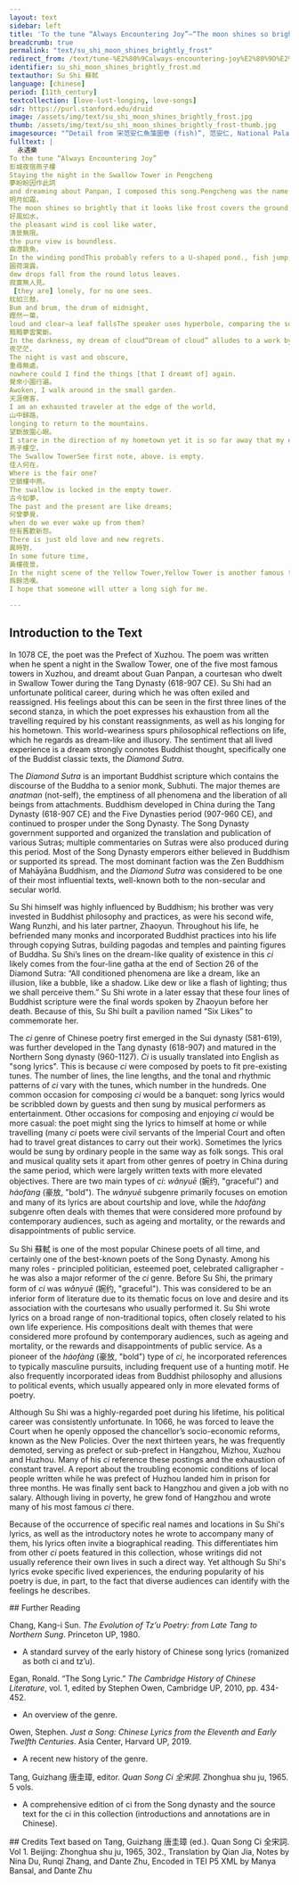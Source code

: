 ```yaml
---
layout: text
sidebar: left
title: 'To the tune “Always Encountering Joy”—“The moon shines so brightly” | 永遇樂 · 明月如霜'
breadcrumb: true
permalink: "text/su_shi_moon_shines_brightly_frost"
redirect_from: /text/tune-%E2%80%9Calways-encountering-joy%E2%80%9D%E2%80%94%E2%80%9C-moon-shines-so-brightly%E2%80%9D
identifier: su_shi_moon_shines_brightly_frost.md
textauthor: Su Shi 蘇軾
language: [chinese]
period: [11th_century]
textcollection: [love-lust-longing, love-songs]
sdr: https://purl.stanford.edu/druid 
image: /assets/img/text/su_shi_moon_shines_brightly_frost.jpg
thumb: /assets/img/text/su_shi_moon_shines_brightly_frost-thumb.jpg
imagesource: "“Detail from 宋范安仁魚藻圖卷 (fish)”, 范安仁, National Palace Museum, Accession Number: K2A000998N000000000PAE [Public Domain]"
fulltext: |
  永遇樂
To the tune “Always Encountering Joy”
彭城夜宿燕子樓
Staying the night in the Swallow Tower in Pengcheng
夢盼盼因作此詞
and dreaming about Panpan, I composed this song.Pengcheng was the name of a place near present-day Xuzhou, Jiangsu Province. Guan Panpan was a courtesan and became the concubine of a Tang Dynasty general. She swore to remain chaste for her lover and kept that promise for ten years after her lover’s death, until she herself passed away. The Swallow Tower was where she lived alone after her lover's death.
明月如霜，
The moon shines so brightly that it looks like frost covers the ground,
好風如水，
the pleasant wind is cool like water,
清景無限。
the pure view is boundless.
曲港跳魚，
In the winding pondThis probably refers to a U-shaped pond., fish jump; 
圓荷瀉露，
dew drops fall from the round lotus leaves. 
寂寞無人見。
 [they are] lonely, for no one sees.
紞如三鼓，
Bum and brum, the drum of midnight,
鏗然一葉，
loud and clear—a leaf fallsThe speaker uses hyperbole, comparing the sound of a leaf falling to the beat of a drum to emphasize the quietness of the night..
黯黯夢雲驚斷。
In the darkness, my dream of cloud“Dream of cloud” alludes to a work by Song Yu 宋玉, who lived during the Warring States period (453–221 BCE). This work, the Song of Gao Tang (高唐赋), narrates a brief love affair between the Huai King of Chu 楚怀王 and a mountain fairy which takes place in the king’s dream; in this dream, the mountain fairy describes her residence after their lovemaking as “made from the cloud in the morning, but comprised of rain in the evening”. The imagery of cloud and rain is often used as a euphemism for sexual intercourse in Chinese poetry. Here, however, the context indicates that the "dream of cloud" simply refers to meeting a beautiful woman (Guan Panpan) in a dream. is abruptly cut short.
夜茫茫，
The night is vast and obscure,
重尋無處，
nowhere could I find the things [that I dreamt of] again.
覺來小園行遍。
Awoken, I walk around in the small garden.
天涯倦客，
I am an exhausted traveler at the edge of the world,
山中歸路，
longing to return to the mountains.
望斷故園心眼。
I stare in the direction of my hometown yet it is so far away that my eyes wear out. 
燕子樓空，
The Swallow TowerSee first note, above. is empty.
佳人何在，
Where is the fair one?
空鎖樓中燕。
The swallow is locked in the empty tower.
古今如夢，
The past and the present are like dreams;
何曾夢覺，
when do we ever wake up from them?
但有舊歡新怨。
There is just old love and new regrets.
異時對，
In some future time,
黃樓夜景，
In the night scene of the Yellow Tower,Yellow Tower is another famous tower near present-day Xuzhou, Jiangsu Province. Su Shi renovated the Yellow Tower while he was posted in Pengcheng.
爲餘浩嘆。
I hope that someone will utter a long sigh for me.

--- 
```

## Introduction to the Text 
<p>In 1078 CE, the poet was the Prefect of Xuzhou. The poem was written when he spent a night in the Swallow Tower, one of the five most famous towers in Xuzhou, and dreamt about Guan Panpan, a courtesan who dwelt in Swallow Tower during the Tang Dynasty (618-907 CE). Su Shi had an unfortunate political career, during which he was often exiled and reassigned. His feelings about this can be seen in the first three lines of the second stanza, in which the poet expresses his exhaustion from all the travelling required by his constant reassignments, as well as his longing for his hometown. This world-weariness spurs philosophical reflections on life, which he regards as dream-like and illusory. The sentiment that all lived experience is a dream strongly connotes Buddhist thought, specifically one of the Buddist classic texts, the <em>Diamond Sutra</em>. </p> <p><meta charset="utf-8" /></p> <p dir="ltr">The <em>Diamond Sutra</em> is an important Buddhist scripture which contains the discourse of the Buddha to a senior monk, Subhuti. The major themes are <em>anatman</em> (not-self), the emptiness of all phenomena and the liberation of all beings from attachments. Buddhism developed in China during the Tang Dynasty (618-907 CE) and the Five Dynasties period (907-960 CE), and continued to prosper under the Song Dynasty. The Song Dynasty government supported and organized the translation and publication of various Sutras; multiple commentaries on Sutras were also produced during this period. Most of the Song Dynasty emperors either believed in Buddhism or supported its spread. The most dominant faction was the Zen Buddhism of Mahāyāna Buddhism, and the <em>Diamond Sutra</em> was considered to be one of their most influential texts, well-known both to the non-secular and secular world. </p> <p dir="ltr">Su Shi himself was highly influenced by Buddhism; his brother was very invested in Buddhist philosophy and practices, as were his second wife, Wang Runzhi, and his later partner, Zhaoyun. Throughout his life, he befriended many monks and incorporated Buddhist practices into his life through copying Sutras, building pagodas and temples and painting figures of Buddha. Su Shi’s lines on the dream-like quality of existence in this<em> ci</em> likely comes from the four-line gatha at the end of Section 26 of the Diamond Sutra: “All conditioned phenomena are like a dream, like an illusion, like a bubble, like a shadow. Like dew or like a flash of lighting; thus we shall perceive them.” Su Shi wrote in a later essay that these four lines of Buddhist scripture were the final words spoken by Zhaoyun before her death. Because of this, Su Shi built a pavilion named “Six Likes” to commemorate her. </p> <p>The <em>ci</em> genre of Chinese poetry first emerged in the Sui dynasty (581-619), was further developed in the Tang dynasty (618-907) and matured in the Northern Song dynasty (960-1127). <em>Ci</em> is usually translated into English as "song lyrics". This is because <em>ci</em> were composed by poets to fit pre-existing tunes. The number of lines, the line lengths, and the tonal and rhythmic patterns of <em>ci</em> vary with the tunes, which number in the hundreds. One common occasion for composing <em>ci</em> would be a banquet: song lyrics would be scribbled down by guests and then sung by musical performers as entertainment. Other occasions for composing and enjoying <em>ci</em> would be more casual: the poet might sing the lyrics to himself at home or while travelling (many <em>ci</em> poets were civil servants of the Imperial Court and often had to travel great distances to carry out their work). Sometimes the lyrics would be sung by ordinary people in the same way as folk songs. This oral and musical quality sets it apart from other genres of poetry in China during the same period, which were largely written texts with more elevated objectives. There are two main types of <em>ci</em>: <em>wǎnyuē</em> (婉约, "graceful") and <em>háofàng</em> (豪放, "bold"). The <em>wǎnyuē</em> subgenre primarily focuses on emotion and many of its lyrics are about courtship and love, while the<em> háofàng</em> subgenre often deals with themes that were considered more profound by contemporary audiences, such as ageing and mortality, or the rewards and disappointments of public service.</p> <p><meta charset="utf-8" />Su Shi <meta charset="utf-8" />蘇軾 is one of the most popular Chinese poets of all time, and certainly one of the best-known poets of the Song Dynasty. Among his many roles - principled politician, esteemed poet, celebrated calligrapher - he was also a major reformer of the <em>ci</em> genre. Before Su Shi, the primary form of <em>ci</em> was <em>wǎnyuē</em> (婉约, "graceful"). This was considered to be an inferior form of literature due to its thematic focus on love and desire and its association with the courtesans who usually performed it. Su Shi wrote lyrics on a broad range of non-traditional topics, often closely related to his own life experience. His compositions dealt with themes that were considered more profound by contemporary audiences, such as ageing and mortality, or the rewards and disappointments of public service. As a pioneer of the <em>háofàng </em>(豪放, "bold") type of <em>ci</em>, he incorporated references to typically masculine pursuits, including frequent use of a hunting motif. He also frequently incorporated ideas from Buddhist philosophy and allusions to political events, which usually appeared only in more elevated forms of poetry.</p> <p dir="ltr">Although Su Shi was a highly-regarded poet during his lifetime, his political career was consistently unfortunate. In 1066, he was forced to leave the Court when he openly opposed the chancellor’s socio-economic reforms, known as the New Policies. Over the next thirteen years, he was frequently demoted, serving as prefect or sub-prefect in Hangzhou, Mizhou, Xuzhou and Huzhou. Many of his <em>ci</em> reference these postings and the exhaustion of constant travel. A report about the troubling economic conditions of local people written while he was prefect of Huzhou landed him in prison for three months. He was finally sent back to Hangzhou and given a job with no salary. Although living in poverty, he grew fond of Hangzhou and wrote many of his most famous <em>ci </em>there.</p> <p>Because of the occurrence of specific real names and locations in Su Shi's lyrics, as well as the introductory notes he wrote to accompany many of them, his lyrics often invite a biographical reading. This differentiates him from other <em>ci</em> poets featured in this collection, whose writings did not usually reference their own lives in such a direct way. Yet although Su Shi's lyrics evoke specific lived experiences, the enduring popularity of his poetry is due, in part, to the fact that diverse audiences can identify with the feelings he describes.</p>
## Further Reading 
<p>Chang, Kang-i Sun. <em>The Evolution of Tz’u Poetry: from Late Tang to Northern Sung</em>. Princeton UP, 1980.</p> <ul> <li>A standard survey of the early history of Chinese song lyrics (romanized as both ci and tz’u).</li> </ul> <p>Egan, Ronald. “The Song Lyric.” <em>The Cambridge History of Chinese Literature</em>, vol. 1, edited by Stephen Owen, Cambridge UP, 2010, pp. 434-452.</p> <ul> <li>An overview of the genre.</li> </ul> <p>Owen, Stephen. <em>Just a Song: Chinese Lyrics from the Eleventh and Early Twelfth Centuries</em>. Asia Center, Harvard UP, 2019.</p> <ul> <li>A recent new history of the genre.</li> </ul> <p>Tang, Guizhang 唐圭璋, editor. <em>Quan Song Ci 全宋詞</em>. Zhonghua shu ju, 1965. 5 vols.</p> <ul> <li>A comprehensive edition of ci from the Song dynasty and the source text for the ci in this collection (introductions and annotations are in Chinese).</li> </ul>
## Credits
Text based on Tang, Guizhang 唐圭璋 (ed.). Quan Song Ci 全宋詞. Vol 1. Beijing: Zhonghua shu ju, 1965, 302., Translation by Qian Jia, Notes by Nina Du, Runqi Zhang,  and Dante Zhu, Encoded in TEI P5 XML by Manya Bansal,  and Dante Zhu
